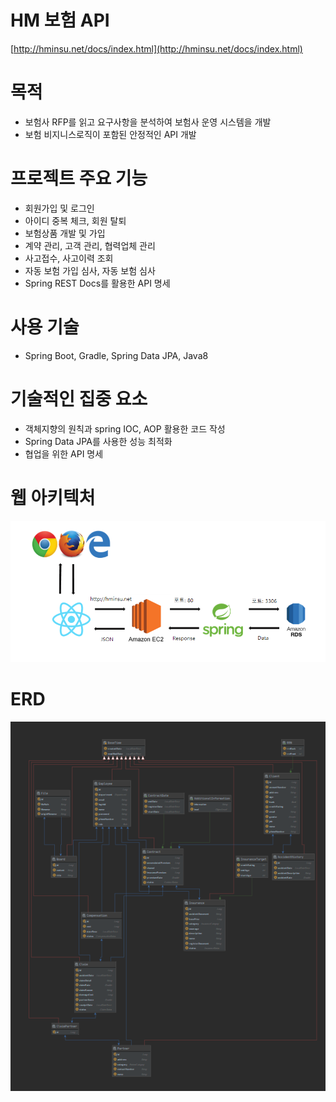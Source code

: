 # HM 보험 API
[http://hminsu.net/docs/index.html](http://hminsu.net/docs/index.html)

# 목적

- 보험사 RFP를 읽고 요구사항을 분석하여 보험사 운영 시스템을 개발
- 보험 비지니스로직이 포함된 안정적인 API 개발

# 프로젝트 주요 기능

- 회원가입 및 로그인
- 아이디 중복 체크, 회원 탈퇴
- 보험상품 개발 및 가입
- 계약 관리, 고객 관리,  협력업체 관리
- 사고접수, 사고이력 조회
- 자동 보험 가입 심사, 자동 보험 심사
- Spring REST Docs를 활용한 API 명세

# 사용 기술

- Spring Boot, Gradle, Spring Data JPA, Java8

# 기술적인 집중 요소

- 객체지향의 원칙과 spring IOC, AOP 활용한 코드 작성
- Spring Data JPA를 사용한 성능 최적화
- 협업을 위한 API 명세

# 웹 아키텍처

![./architecture.png](./architecture.png)

# ERD

![./ERD.png](./ERD.png)